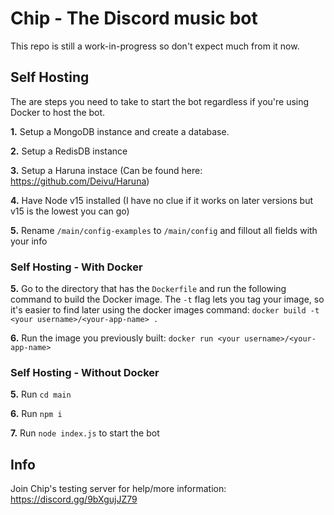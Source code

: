 # Chip - The Discord music bot

This repo is still a work-in-progress so don't expect much from it now.

## Self Hosting

The are steps you need to take to start the bot regardless if you're using Docker to host the bot.

**1.** Setup a MongoDB instance and create a database.

**2.** Setup a RedisDB instance

**3.** Setup a Haruna instace (Can be found here: https://github.com/Deivu/Haruna)

**4.** Have Node v15 installed (I have no clue if it works on later versions but v15 is the lowest you can go)

**5.** Rename `/main/config-examples` to `/main/config` and fillout all fields with your info

### Self Hosting - With Docker

**5.** Go to the directory that has the `Dockerfile` and run the following command to build the Docker image. The `-t`
flag lets you tag your image, so it's easier to find later using the docker images command:
`docker build -t <your username>/<your-app-name> .`

**6.** Run the image you previously built: `docker run <your username>/<your-app-name>`

### Self Hosting - Without Docker

**5.** Run `cd main`

**6.** Run `npm i`

**7.** Run `node index.js` to start the bot

## Info

Join Chip's testing server for help/more information: https://discord.gg/9bXgujJZ79

